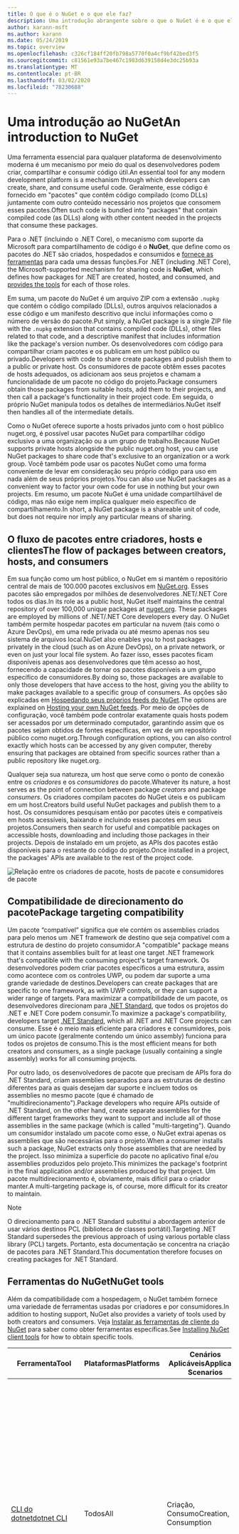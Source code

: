 ```yaml
---
title: O que é o NuGet e o que ele faz?
description: Uma introdução abrangente sobre o que o NuGet é e o que ele faz
author: karann-msft
ms.author: karann
ms.date: 05/24/2019
ms.topic: overview
ms.openlocfilehash: c326cf184ff20fb798a5770f0a4cf9bf42bed3f5
ms.sourcegitcommit: c81561e93a7be467c1983d639158d4e3dc25b93a
ms.translationtype: MT
ms.contentlocale: pt-BR
ms.lasthandoff: 03/02/2020
ms.locfileid: "78230688"
---
```

# <a name="an-introduction-to-nuget"></a><span data-ttu-id="989be-103">Uma introdução ao NuGet</span><span class="sxs-lookup"><span data-stu-id="989be-103">An introduction to NuGet</span></span>

<span data-ttu-id="989be-104">Uma ferramenta essencial para qualquer plataforma de desenvolvimento moderna é um mecanismo por meio do qual os desenvolvedores podem criar, compartilhar e consumir código útil.</span><span class="sxs-lookup"><span data-stu-id="989be-104">An essential tool for any modern development platform is a mechanism through which developers can create, share, and consume useful code.</span></span> <span data-ttu-id="989be-105">Geralmente, esse código é fornecido em "pacotes" que contêm código compilado (como DLLs) juntamente com outro conteúdo necessário nos projetos que consomem esses pacotes.</span><span class="sxs-lookup"><span data-stu-id="989be-105">Often such code is bundled into "packages" that contain compiled code (as DLLs) along with other content needed in the projects that consume these packages.</span></span>

<span data-ttu-id="989be-106">Para o .NET (incluindo o .NET Core), o mecanismo com suporte da Microsoft para compartilhamento de código é o **NuGet**, que define como os pacotes do .NET são criados, hospedados e consumidos e [fornece as ferramentas](install-nuget-client-tools.md) para cada uma dessas funções.</span><span class="sxs-lookup"><span data-stu-id="989be-106">For .NET (including .NET Core), the Microsoft-supported mechanism for sharing code is **NuGet**, which defines how packages for .NET are created, hosted, and consumed, and [provides the tools](install-nuget-client-tools.md) for each of those roles.</span></span>

<span data-ttu-id="989be-107">Em suma, um pacote do NuGet é um arquivo ZIP com a extensão `.nupkg` que contém o código compilado (DLLs), outros arquivos relacionados a esse código e um manifesto descritivo que inclui informações como o número de versão do pacote.</span><span class="sxs-lookup"><span data-stu-id="989be-107">Put simply, a NuGet package is a single ZIP file with the `.nupkg` extension that contains compiled code (DLLs), other files related to that code, and a descriptive manifest that includes information like the package's version number.</span></span> <span data-ttu-id="989be-108">Os desenvolvedores com código para compartilhar criam pacotes e os publicam em um host público ou privado.</span><span class="sxs-lookup"><span data-stu-id="989be-108">Developers with code to share create packages and publish them to a public or private host.</span></span> <span data-ttu-id="989be-109">Os consumidores de pacote obtêm esses pacotes de hosts adequados, os adicionam aos seus projetos e chamam a funcionalidade de um pacote no código do projeto.</span><span class="sxs-lookup"><span data-stu-id="989be-109">Package consumers obtain those packages from suitable hosts, add them to their projects, and then call a package's functionality in their project code.</span></span> <span data-ttu-id="989be-110">Em seguida, o próprio NuGet manipula todos os detalhes de intermediários.</span><span class="sxs-lookup"><span data-stu-id="989be-110">NuGet itself then handles all of the intermediate details.</span></span>

<span data-ttu-id="989be-111">Como o NuGet oferece suporte a hosts privados junto com o host público nuget.org, é possível usar pacotes NuGet para compartilhar código exclusivo a uma organização ou a um grupo de trabalho.</span><span class="sxs-lookup"><span data-stu-id="989be-111">Because NuGet supports private hosts alongside the public nuget.org host, you can use NuGet packages to share code that's exclusive to an organization or a work group.</span></span> <span data-ttu-id="989be-112">Você também pode usar os pacotes NuGet como uma forma conveniente de levar em consideração seu próprio código para uso em nada além de seus próprios projetos.</span><span class="sxs-lookup"><span data-stu-id="989be-112">You can also use NuGet packages as a convenient way to factor your own code for use in nothing but your own projects.</span></span> <span data-ttu-id="989be-113">Em resumo, um pacote NuGet é uma unidade compartilhável de código, mas não exige nem implica qualquer meio específico de compartilhamento.</span><span class="sxs-lookup"><span data-stu-id="989be-113">In short, a NuGet package is a shareable unit of code, but does not require nor imply any particular means of sharing.</span></span>

## <a name="the-flow-of-packages-between-creators-hosts-and-consumers"></a><span data-ttu-id="989be-114">O fluxo de pacotes entre criadores, hosts e clientes</span><span class="sxs-lookup"><span data-stu-id="989be-114">The flow of packages between creators, hosts, and consumers</span></span>

<span data-ttu-id="989be-115">Em sua função como um host público, o NuGet em si mantém o repositório central de mais de 100.000 pacotes exclusivos em [NuGet.org](https://www.nuget.org). Esses pacotes são empregados por milhões de desenvolvedores .NET/.NET Core todos os dias.</span><span class="sxs-lookup"><span data-stu-id="989be-115">In its role as a public host, NuGet itself maintains the central repository of over 100,000 unique packages at [nuget.org](https://www.nuget.org). These packages are employed by millions of .NET/.NET Core developers every day.</span></span> <span data-ttu-id="989be-116">O NuGet também permite hospedar pacotes em particular na nuvem (tais como o Azure DevOps), em uma rede privada ou até mesmo apenas nos seu sistema de arquivos local.</span><span class="sxs-lookup"><span data-stu-id="989be-116">NuGet also enables you to host packages privately in the cloud (such as on Azure DevOps), on a private network, or even on just your local file system.</span></span> <span data-ttu-id="989be-117">Ao fazer isso, esses pacotes ficam disponíveis apenas aos desenvolvedores que têm acesso ao host, fornecendo a capacidade de tornar os pacotes disponíveis a um grupo específico de consumidores.</span><span class="sxs-lookup"><span data-stu-id="989be-117">By doing so, those packages are available to only those developers that have access to the host, giving you the ability to make packages available to a specific group of consumers.</span></span> <span data-ttu-id="989be-118">As opções são explicadas em [Hospedando seus próprios feeds do NuGet](hosting-packages/overview.md).</span><span class="sxs-lookup"><span data-stu-id="989be-118">The options are explained on [Hosting your own NuGet feeds](hosting-packages/overview.md).</span></span> <span data-ttu-id="989be-119">Por meio de opções de configuração, você também pode controlar exatamente quais hosts podem ser acessados por um determinado computador, garantindo assim que os pacotes sejam obtidos de fontes específicas, em vez de um repositório público como nuget.org.</span><span class="sxs-lookup"><span data-stu-id="989be-119">Through configuration options, you can also control exactly which hosts can be accessed by any given computer, thereby ensuring that packages are obtained from specific sources rather than a public repository like nuget.org.</span></span>

<span data-ttu-id="989be-120">Qualquer seja sua natureza, um host que serve como o ponto de conexão entre os *criadores* e os *consumidores* do pacote.</span><span class="sxs-lookup"><span data-stu-id="989be-120">Whatever its nature, a host serves as the point of connection between package *creators* and package *consumers*.</span></span> <span data-ttu-id="989be-121">Os criadores compilam pacotes do NuGet úteis e os publicam em um host.</span><span class="sxs-lookup"><span data-stu-id="989be-121">Creators build useful NuGet packages and publish them to a host.</span></span> <span data-ttu-id="989be-122">Os consumidores pesquisam então por pacotes úteis e compatíveis em hosts acessíveis, baixando e incluindo esses pacotes em seus projetos.</span><span class="sxs-lookup"><span data-stu-id="989be-122">Consumers then search for useful and compatible packages on accessible hosts, downloading and including those packages in their projects.</span></span> <span data-ttu-id="989be-123">Depois de instalado em um projeto, as APIs dos pacotes estão disponíveis para o restante do código do projeto.</span><span class="sxs-lookup"><span data-stu-id="989be-123">Once installed in a project, the packages' APIs are available to the rest of the project code.</span></span>

![Relação entre os criadores de pacote, hosts de pacote e consumidores de pacote](media/nuget-roles.png)

## <a name="package-targeting-compatibility"></a><span data-ttu-id="989be-125">Compatibilidade de direcionamento do pacote</span><span class="sxs-lookup"><span data-stu-id="989be-125">Package targeting compatibility</span></span>

<span data-ttu-id="989be-126">Um pacote “compatível” significa que ele contém os assemblies criados para pelo menos um .NET framework de destino que seja compatível com a estrutura de destino do projeto consumidor.</span><span class="sxs-lookup"><span data-stu-id="989be-126">A "compatible" package means that it contains assemblies built for at least one target .NET framework that's compatible with the consuming project's target framework.</span></span> <span data-ttu-id="989be-127">Os desenvolvedores podem criar pacotes específicos a uma estrutura, assim como acontece com os controles UWP, ou podem dar suporte a uma grande variedade de destinos.</span><span class="sxs-lookup"><span data-stu-id="989be-127">Developers can create packages that are specific to one framework, as with UWP controls, or they can support a wider range of targets.</span></span> <span data-ttu-id="989be-128">Para maximizar a compatibilidade de um pacote, os desenvolvedores direcionam para [.NET Standard](/dotnet/standard/net-standard), que todos os projetos do .NET e .NET Core podem consumir.</span><span class="sxs-lookup"><span data-stu-id="989be-128">To maximize a package's compatibility, developers target [.NET Standard](/dotnet/standard/net-standard), which all .NET and .NET Core projects can consume.</span></span> <span data-ttu-id="989be-129">Esse é o meio mais eficiente para criadores e consumidores, pois um único pacote (geralmente contendo um único assembly) funciona para todos os projetos de consumo.</span><span class="sxs-lookup"><span data-stu-id="989be-129">This is the most efficient means for both creators and consumers, as a single package (usually containing a single assembly) works for all consuming projects.</span></span>

<span data-ttu-id="989be-130">Por outro lado, os desenvolvedores de pacote que precisam de APIs fora do .NET Standard, criam assemblies separados para as estruturas de destino diferentes para as quais desejam dar suporte e incluem todos os assemblies no mesmo pacote (que é chamado de "multidirecionamento").</span><span class="sxs-lookup"><span data-stu-id="989be-130">Package developers who require APIs outside of .NET Standard, on the other hand, create separate assemblies for the different target frameworks they want to support and include all of those assemblies in the same package (which is called "multi-targeting").</span></span> <span data-ttu-id="989be-131">Quando um consumidor instalado um pacote como esse, o NuGet extrai apenas os assemblies que são necessárias para o projeto.</span><span class="sxs-lookup"><span data-stu-id="989be-131">When a consumer installs such a package, NuGet extracts only those assemblies that are needed by the project.</span></span> <span data-ttu-id="989be-132">Isso minimiza a superfície do pacote no aplicativo final e/ou assemblies produzidos pelo projeto.</span><span class="sxs-lookup"><span data-stu-id="989be-132">This minimizes the package's footprint in the final application and/or assemblies produced by that project.</span></span> <span data-ttu-id="989be-133">Um pacote multidirecionamento é, obviamente, mais difícil para o criador manter.</span><span class="sxs-lookup"><span data-stu-id="989be-133">A multi-targeting package is, of course, more difficult for its creator to maintain.</span></span>

> [!Note]
> <span data-ttu-id="989be-134">O direcionamento para o .NET Standard substitui a abordagem anterior de usar vários destinos PCL (biblioteca de classes portátil).</span><span class="sxs-lookup"><span data-stu-id="989be-134">Targeting .NET Standard supersedes the previous approach of using various portable class library (PCL) targets.</span></span> <span data-ttu-id="989be-135">Portanto, esta documentação se concentra na criação de pacotes para .NET Standard.</span><span class="sxs-lookup"><span data-stu-id="989be-135">This documentation therefore focuses on creating packages for .NET Standard.</span></span>

## <a name="nuget-tools"></a><span data-ttu-id="989be-136">Ferramentas do NuGet</span><span class="sxs-lookup"><span data-stu-id="989be-136">NuGet tools</span></span>

<span data-ttu-id="989be-137">Além da compatibilidade com a hospedagem, o NuGet também fornece uma variedade de ferramentas usadas por criadores e por consumidores.</span><span class="sxs-lookup"><span data-stu-id="989be-137">In addition to hosting support, NuGet also provides a variety of tools used by both creators and consumers.</span></span> <span data-ttu-id="989be-138">Veja [Instalar as ferramentas de cliente do NuGet](install-nuget-client-tools.md) para saber como obter ferramentas específicas.</span><span class="sxs-lookup"><span data-stu-id="989be-138">See [Installing NuGet client tools](install-nuget-client-tools.md) for how to obtain specific tools.</span></span>

| <span data-ttu-id="989be-139">Ferramenta</span><span class="sxs-lookup"><span data-stu-id="989be-139">Tool</span></span> | <span data-ttu-id="989be-140">Plataformas</span><span class="sxs-lookup"><span data-stu-id="989be-140">Platforms</span></span> | <span data-ttu-id="989be-141">Cenários Aplicáveis</span><span class="sxs-lookup"><span data-stu-id="989be-141">Applicable Scenarios</span></span> | <span data-ttu-id="989be-142">DESCRIÇÃO</span><span class="sxs-lookup"><span data-stu-id="989be-142">Description</span></span> |
| --- | --- | --- | --- |
| [<span data-ttu-id="989be-143">CLI do dotnet</span><span class="sxs-lookup"><span data-stu-id="989be-143">dotnet CLI</span></span>](consume-packages/install-use-packages-dotnet-cli.md) | <span data-ttu-id="989be-144">Todos</span><span class="sxs-lookup"><span data-stu-id="989be-144">All</span></span> | <span data-ttu-id="989be-145">Criação, Consumo</span><span class="sxs-lookup"><span data-stu-id="989be-145">Creation, Consumption</span></span> | <span data-ttu-id="989be-146">Ferramenta CLI para bibliotecas .NET Core e .NET Standard, em projetos no estilo SDK que se destinam ao .NET Framework (confira o [atributo do SDK](/dotnet/core/tools/csproj#additions)).</span><span class="sxs-lookup"><span data-stu-id="989be-146">CLI tool for .NET Core and .NET Standard libraries, and for SDK-style projects that target .NET Framework (see [SDK attribute](/dotnet/core/tools/csproj#additions)).</span></span> <span data-ttu-id="989be-147">Fornece certas funcionalidades da CLI do NuGet diretamente na cadeia de ferramentas do .NET Core.</span><span class="sxs-lookup"><span data-stu-id="989be-147">Provides certain NuGet CLI capabilities directly within the .NET Core tool chain.</span></span> <span data-ttu-id="989be-148">Assim como ocorre com a CLI `nuget.exe`, a CLI dotnet não interage com projetos do Visual Studio.</span><span class="sxs-lookup"><span data-stu-id="989be-148">As with the `nuget.exe` CLI, the dotnet CLI does not interact with Visual Studio projects.</span></span> |
| [<span data-ttu-id="989be-149">CLI do nuget.exe</span><span class="sxs-lookup"><span data-stu-id="989be-149">nuget.exe CLI</span></span>](consume-packages/install-use-packages-nuget-cli.md) | <span data-ttu-id="989be-150">Todos</span><span class="sxs-lookup"><span data-stu-id="989be-150">All</span></span> | <span data-ttu-id="989be-151">Criação, Consumo</span><span class="sxs-lookup"><span data-stu-id="989be-151">Creation, Consumption</span></span> | <span data-ttu-id="989be-152">Ferramenta CLI para bibliotecas do .NET Framework e projetos no estilo não SDK que se destinam a bibliotecas do .NET Standard.</span><span class="sxs-lookup"><span data-stu-id="989be-152">CLI tool for .NET Framework libraries and non-SDK-style projects that target .NET Standard libraries.</span></span> <span data-ttu-id="989be-153">Fornece todos os recursos do NuGet, com alguns comandos de que aplicam especificamente aos criadores de pacote, alguns somente aos consumidores e outros a ambos.</span><span class="sxs-lookup"><span data-stu-id="989be-153">Provides all NuGet capabilities, with some commands applying specifically to package creators, some applying only to consumers, and others applying to both.</span></span> <span data-ttu-id="989be-154">Por exemplo, os criadores de pacote usam o comando `nuget pack` para criar um pacote de vários assemblies e arquivos relacionados, os consumidores de pacote usam `nuget install` para incluir pacotes em uma pasta do projeto e todos usam `nuget config` para definir as variáveis de configuração do NuGet.</span><span class="sxs-lookup"><span data-stu-id="989be-154">For example, package creators use the `nuget pack` command to create a package from various assemblies and related files, package consumers use `nuget install` to include packages in a project folder, and everyone uses `nuget config` to set NuGet configuration variables.</span></span> <span data-ttu-id="989be-155">Como uma ferramenta independente de plataforma, a CLI do NuGet não interage com projetos do Visual Studio.</span><span class="sxs-lookup"><span data-stu-id="989be-155">As a platform-agnostic tool, the NuGet CLI does not interact with Visual Studio projects.</span></span> |
| [<span data-ttu-id="989be-156">Console do Gerenciador de Pacotes</span><span class="sxs-lookup"><span data-stu-id="989be-156">Package Manager Console</span></span>](consume-packages/install-use-packages-powershell.md) | <span data-ttu-id="989be-157">Visual Studio no Windows</span><span class="sxs-lookup"><span data-stu-id="989be-157">Visual Studio on Windows</span></span> | <span data-ttu-id="989be-158">Consumo</span><span class="sxs-lookup"><span data-stu-id="989be-158">Consumption</span></span> | <span data-ttu-id="989be-159">Fornece [comandos do PowerShell](reference/Powershell-Reference.md) para instalar e gerenciar pacotes em projetos do Visual Studio.</span><span class="sxs-lookup"><span data-stu-id="989be-159">Provides [PowerShell commands](reference/Powershell-Reference.md) for installing and managing packages in Visual Studio projects.</span></span> |
| [<span data-ttu-id="989be-160">Interface do usuário do gerenciador de pacotes</span><span class="sxs-lookup"><span data-stu-id="989be-160">Package Manager UI</span></span>](consume-packages/install-use-packages-visual-studio.md) | <span data-ttu-id="989be-161">Visual Studio no Windows</span><span class="sxs-lookup"><span data-stu-id="989be-161">Visual Studio on Windows</span></span> | <span data-ttu-id="989be-162">Consumo</span><span class="sxs-lookup"><span data-stu-id="989be-162">Consumption</span></span> | <span data-ttu-id="989be-163">Fornece uma IU fácil de usar para instalar e gerenciar pacotes em projetos do Visual Studio.</span><span class="sxs-lookup"><span data-stu-id="989be-163">Provides an easy-to-use UI for installing and managing packages in Visual Studio projects.</span></span> |
| [<span data-ttu-id="989be-164">Gerenciar a interface do usuário do NuGet</span><span class="sxs-lookup"><span data-stu-id="989be-164">Manage NuGet UI</span></span>](/visualstudio/mac/nuget-walkthrough) | <span data-ttu-id="989be-165">Visual Studio para Mac</span><span class="sxs-lookup"><span data-stu-id="989be-165">Visual Studio for Mac</span></span> | <span data-ttu-id="989be-166">Consumo</span><span class="sxs-lookup"><span data-stu-id="989be-166">Consumption</span></span> | <span data-ttu-id="989be-167">Fornece uma IU fácil de usar para instalar e gerenciar pacotes em projetos do Visual Studio para Mac.</span><span class="sxs-lookup"><span data-stu-id="989be-167">Provide an easy-to-use UI for installing and managing packages in Visual Studio for Mac projects.</span></span> |
| [<span data-ttu-id="989be-168">MSBuild</span><span class="sxs-lookup"><span data-stu-id="989be-168">MSBuild</span></span>](reference/msbuild-targets.md) | <span data-ttu-id="989be-169">Windows</span><span class="sxs-lookup"><span data-stu-id="989be-169">Windows</span></span> | <span data-ttu-id="989be-170">Criação, Consumo</span><span class="sxs-lookup"><span data-stu-id="989be-170">Creation, Consumption</span></span> | <span data-ttu-id="989be-171">Fornece a capacidade de criar e restaurar os pacotes usados em um projeto diretamente por meio da cadeia de ferramentas do MSBuild.</span><span class="sxs-lookup"><span data-stu-id="989be-171">Provides the ability to create packages and restore packages used in a project directly through the MSBuild tool chain.</span></span> |

<span data-ttu-id="989be-172">Como você pode ver, as ferramentas do NuGet com as quais você trabalha dependem muito se você está criando ou consumindo pacotes, e a plataforma de trabalho na qual você está trabalhando.</span><span class="sxs-lookup"><span data-stu-id="989be-172">As you can see, the NuGet tools you work with depend greatly on whether you're creating, consuming, or publishing packages, and the platform on which you're working.</span></span> <span data-ttu-id="989be-173">Os criadores de pacotes normalmente também são consumidores, pois eles aproveitam funcionalidades que existe em outros pacotes do NuGet.</span><span class="sxs-lookup"><span data-stu-id="989be-173">Package creators are typically also consumers, as they build on top of functionality that exists in other NuGet packages.</span></span> <span data-ttu-id="989be-174">E, é claro, esses pacotes podem, por sua vez, depender de outros.</span><span class="sxs-lookup"><span data-stu-id="989be-174">And those packages, of course, may in turn depend on still others.</span></span>

<span data-ttu-id="989be-175">Para saber mais, comece com os artigos [Fluxo de trabalho de criação de pacote](create-packages/Overview-and-Workflow.md) e [Fluxo de trabalho de consumo de pacote](consume-packages/Overview-and-Workflow.md).</span><span class="sxs-lookup"><span data-stu-id="989be-175">For more information, start with the [Package creation workflow](create-packages/Overview-and-Workflow.md) and [Package consumption workflow](consume-packages/Overview-and-Workflow.md) articles.</span></span>

## <a name="managing-dependencies"></a><span data-ttu-id="989be-176">Gerenciamento de dependências</span><span class="sxs-lookup"><span data-stu-id="989be-176">Managing dependencies</span></span>

<span data-ttu-id="989be-177">A capacidade de aproveitar facilmente o trabalho de outras pessoas é um dos recursos mais poderosos de um sistema de gerenciamento de pacotes.</span><span class="sxs-lookup"><span data-stu-id="989be-177">The ability to easily build on the work of others is one of most powerful features of a package management system.</span></span> <span data-ttu-id="989be-178">Da mesma forma, grande parte do que o NuGet faz é gerenciar essa árvore de dependência ou “grafo” em nome de um projeto.</span><span class="sxs-lookup"><span data-stu-id="989be-178">Accordingly, much of what NuGet does is managing that dependency tree or "graph" on behalf of a project.</span></span> <span data-ttu-id="989be-179">Em poucas palavras, você precisa apenas se preocupar com os pacotes que você está usando diretamente em um projeto.</span><span class="sxs-lookup"><span data-stu-id="989be-179">Simply said, you need only concern yourself with those packages that you're directly using in a project.</span></span> <span data-ttu-id="989be-180">Se algum desses pacotes consumir outros pacotes (o que pode, por sua vez, consumir ainda mais), o NuGet cuidará de todas essas dependências de nível inferior.</span><span class="sxs-lookup"><span data-stu-id="989be-180">If any of those packages themselves consume other packages (which can, in turn, consume still others), NuGet takes care of all those down-level dependencies.</span></span>

<span data-ttu-id="989be-181">A imagem a seguir mostra um projeto que depende de cinco pacotes, que por sua vez dependem de muitos outros.</span><span class="sxs-lookup"><span data-stu-id="989be-181">The following image shows a project that depends on five packages, which in turn depend on a number of others.</span></span>

![Um grafo de dependência NuGet de exemplo para um projeto do .NET](media/dependency-graph.png)

<span data-ttu-id="989be-183">Observe que alguns pacotes aparecem várias vezes no grafo de dependência.</span><span class="sxs-lookup"><span data-stu-id="989be-183">Notice that some packages appear multiple times in the dependency graph.</span></span> <span data-ttu-id="989be-184">Por exemplo, há três consumidores diferentes do pacote B e cada consumidor também pode especificar uma versão diferente do pacote (não mostrado).</span><span class="sxs-lookup"><span data-stu-id="989be-184">For example, there are three different consumers of package B, and each consumer might also specify a different version for that package (not shown).</span></span> <span data-ttu-id="989be-185">Isso é uma ocorrência comum, especialmente para pacotes amplamente usados.</span><span class="sxs-lookup"><span data-stu-id="989be-185">This is a common occurrence, especially for widely-used packages.</span></span> <span data-ttu-id="989be-186">Felizmente, o NuGet faz o trabalho duro para determinar exatamente qual versão do Pacote B atende a todos os consumidores.</span><span class="sxs-lookup"><span data-stu-id="989be-186">NuGet fortunately does all the hard work to determine exactly which version of package B satisfies all consumers.</span></span> <span data-ttu-id="989be-187">Em seguida, o NuGet faz o mesmo para todos os outros pacotes, independente da profundidade do grafo de dependência.</span><span class="sxs-lookup"><span data-stu-id="989be-187">NuGet then does the same for all other packages, no matter how deep the dependency graph.</span></span>

<span data-ttu-id="989be-188">Para obter mais detalhes sobre como o NuGet executa esse serviço, consulte [Resolução de dependência](concepts/dependency-resolution.md).</span><span class="sxs-lookup"><span data-stu-id="989be-188">For more details on how NuGet performs this service, see [Dependency resolution](concepts/dependency-resolution.md).</span></span>

## <a name="tracking-references-and-restoring-packages"></a><span data-ttu-id="989be-189">Rastreando referências e restaurando pacotes</span><span class="sxs-lookup"><span data-stu-id="989be-189">Tracking references and restoring packages</span></span>

<span data-ttu-id="989be-190">Como projetos podem ser movidos facilmente entre os computadores de desenvolvedor, repositórios de controle do código-fonte, servidores de build e assim por diante, é altamente impraticável manter assemblies binários dos pacotes do NuGet diretamente associados a um projeto.</span><span class="sxs-lookup"><span data-stu-id="989be-190">Because projects can easily move between developer computers, source control repositories, build servers, and so forth, it's highly impractical to keep the binary assemblies of NuGet packages directly bound to a project.</span></span> <span data-ttu-id="989be-191">Isso tornaria cada cópia do projeto desnecessariamente sobrecarregada (e, assim, desperdiçaria espaço em repositórios de controle do código-fonte).</span><span class="sxs-lookup"><span data-stu-id="989be-191">Doing so would make each copy of the project unnecessarily bloated (and thereby waste space in source control repositories).</span></span> <span data-ttu-id="989be-192">Também dificultaria muito a atualização de binários de pacote para versões mais recentes, pois as atualizações precisariam ser aplicadas em todas as cópias do projeto.</span><span class="sxs-lookup"><span data-stu-id="989be-192">It would also make it very difficult to update package binaries to newer versions as updates would have to be applied across all copies of the project.</span></span>

<span data-ttu-id="989be-193">Em vez disso, o NuGet mantém uma lista de referências simples dos pacotes dos quais um projeto depende, incluindo dependências de nível superior e inferior.</span><span class="sxs-lookup"><span data-stu-id="989be-193">NuGet instead maintains a simple reference list of the packages upon which a project depends, including both top-level and down-level dependencies.</span></span> <span data-ttu-id="989be-194">Ou seja, sempre que você instala um pacote de algum host em um projeto, o NuGet registra o identificador de pacote e o número de versão nesta lista de referência.</span><span class="sxs-lookup"><span data-stu-id="989be-194">That is, whenever you install a package from some host into a project, NuGet records the package identifier and version number in the reference list.</span></span> <span data-ttu-id="989be-195">(A desinstalação de um pacote, é claro, remove-o da lista.) Em seguida, o NuGet fornece um meio para restaurar todos os pacotes referenciados mediante solicitação, conforme descrito em [restauração do pacote](consume-packages/package-restore.md).</span><span class="sxs-lookup"><span data-stu-id="989be-195">(Uninstalling a package, of course, removes it from the list.) NuGet then provides a means to restore all referenced packages upon request, as described on [Package restore](consume-packages/package-restore.md).</span></span>

![Uma lista de referências de NuGet é criada na instalação do pacote e pode ser usada para restaurar os pacotes em outro lugar](media/nuget-restore.png)

<span data-ttu-id="989be-197">Com apenas a lista de referência, o NuGet pode, então, reinstalar&mdash;ou seja, *restaurar*&mdash;todos os pacotes de hosts públicos e/ou privados a qualquer momento posteriormente.</span><span class="sxs-lookup"><span data-stu-id="989be-197">With only the reference list, NuGet can then reinstall&mdash;that is, *restore*&mdash;all of those packages from public and/or private hosts at any later time.</span></span> <span data-ttu-id="989be-198">Ao confirmar um projeto no controle do código-fonte ou compartilhá-lo de alguma outra forma, você inclui apenas a lista de referências e exclui os binários do pacote (veja [Pacotes e controle do código-fonte](consume-packages/packages-and-source-control.md).)</span><span class="sxs-lookup"><span data-stu-id="989be-198">When committing a project to source control, or sharing it in some other way, you include only the reference list and exclude any package binaries (see [Packages and source control](consume-packages/packages-and-source-control.md).)</span></span>

<span data-ttu-id="989be-199">O computador que recebe um projeto, como um servidor de build obtendo uma cópia do projeto como parte de um sistema de implantação automatizada, simplesmente pede ao NuGet para restaurar as dependências sempre que necessário.</span><span class="sxs-lookup"><span data-stu-id="989be-199">The computer that receives a project, such as a build server obtaining a copy of the project as part of an automated deployment system, simply asks NuGet to restore dependencies whenever they're needed.</span></span> <span data-ttu-id="989be-200">Sistemas de build como o Azure DevOps fornecem etapas de “restauração do NuGet” para essa finalidade exata.</span><span class="sxs-lookup"><span data-stu-id="989be-200">Build systems like Azure DevOps provide "NuGet restore" steps for this exact purpose.</span></span> <span data-ttu-id="989be-201">Da mesma forma, quando os desenvolvedores obtêm uma cópia de um projeto (por exemplo, ao clonar um repositório), eles podem invocar um comando como `nuget restore` (CLI do NuGet), `dotnet restore` (CLI do dotnet) ou `Install-Package` (Console do Gerenciador de Pacotes) para obter todos os pacotes necessários.</span><span class="sxs-lookup"><span data-stu-id="989be-201">Similarly, when developers obtain a copy of a project (as when cloning a repository), they can invoke command like `nuget restore` (NuGet CLI), `dotnet restore` (dotnet CLI), or `Install-Package` (Package Manager Console) to obtain all the necessary packages.</span></span> <span data-ttu-id="989be-202">O Visual Studio, por sua vez, restaura automaticamente os pacotes ao compilar um projeto (contanto que a restauração automática esteja ativada, conforme descrito em [Restauração de pacote](consume-packages/package-restore.md)).</span><span class="sxs-lookup"><span data-stu-id="989be-202">Visual Studio, for its part, automatically restores packages when building a project (provided that automatic restore is enabled, as described on [Package restore](consume-packages/package-restore.md)).</span></span>

<span data-ttu-id="989be-203">Claramente, a função primária do NuGet, no que diz respeito aos desenvolvedores, é manter essa lista de referência em nome do seu projeto e fornecer os meios para restaurar (e atualizar) com eficiência os pacotes referenciados.</span><span class="sxs-lookup"><span data-stu-id="989be-203">Clearly, then, NuGet's primary role where developers are concerned is maintaining that reference list on behalf of your project and providing the means to efficiently restore (and update) those referenced packages.</span></span> <span data-ttu-id="989be-204">Essa lista é mantida em um dos dois *formatos de gerenciamento de pacote*, como são chamados:</span><span class="sxs-lookup"><span data-stu-id="989be-204">This list is maintained in one of two *package management formats*, as they're called:</span></span>

- <span data-ttu-id="989be-205">[PackageReference](consume-packages/package-references-in-project-files.md) (ou "referências de pacote em arquivos de projeto") |*(NuGet 4.0 ou superior)* Mantém uma lista de dependências de nível superior do projeto diretamente no arquivo de projeto, portanto, nenhum arquivo separado é necessário.</span><span class="sxs-lookup"><span data-stu-id="989be-205">[PackageReference](consume-packages/package-references-in-project-files.md) (or "package references in project files") | *(NuGet 4.0+)* Maintains a list of a project's top-level dependencies directly within the project file, so no separate file is needed.</span></span> <span data-ttu-id="989be-206">Um arquivo associado, `obj/project.assets.json`, é gerado dinamicamente para gerenciar o grafo de dependência geral dos pacotes que um projeto usa juntamente com todas as dependências de nível inferior.</span><span class="sxs-lookup"><span data-stu-id="989be-206">An associated file, `obj/project.assets.json`, is dynamically generated to manage the overall dependency graph of the packages that a project uses along with all down-level dependencies.</span></span> <span data-ttu-id="989be-207">PackageReference é sempre usado por projetos do .NET Core.</span><span class="sxs-lookup"><span data-stu-id="989be-207">PackageReference is always used by .NET Core projects.</span></span>

- <span data-ttu-id="989be-208">[`packages.config`](reference/packages-config.md): *(NuGet 1.0 ou superior)* Como um arquivo XML que mantém uma lista simples de todas as dependências do projeto, incluindo as dependências de outros pacotes instalados.</span><span class="sxs-lookup"><span data-stu-id="989be-208">[`packages.config`](reference/packages-config.md): *(NuGet 1.0+)* An XML file that maintains a flat list of all dependencies in the project, including the dependencies of other installed packages.</span></span> <span data-ttu-id="989be-209">Os pacotes instalados ou restaurados são armazenados em uma pasta `packages`.</span><span class="sxs-lookup"><span data-stu-id="989be-209">Installed or restored packages are stored in a `packages` folder.</span></span>

<span data-ttu-id="989be-210">Qual formato de gerenciamento de pacotes é aplicado a um projeto depende do tipo de projeto e a versão disponível do NuGet (e/ou Visual Studio).</span><span class="sxs-lookup"><span data-stu-id="989be-210">Which package management format is employed in any given project depends on the project type, and the available version of NuGet (and/or Visual Studio).</span></span> <span data-ttu-id="989be-211">Para verificar qual formato está sendo usado, simplesmente procure por `packages.config` na raiz do projeto depois de instalar o primeiro pacote.</span><span class="sxs-lookup"><span data-stu-id="989be-211">To check what format is being used, simply look for `packages.config` in the project root after installing your first package.</span></span> <span data-ttu-id="989be-212">Se você não tiver esse arquivo, procure no arquivo de projeto diretamente por um elemento \<PackageReference\>.</span><span class="sxs-lookup"><span data-stu-id="989be-212">If you don't have that file, look in the project file directly for a \<PackageReference\> element.</span></span>

<span data-ttu-id="989be-213">Quando você tiver escolha, será recomendável usar PackageReference.</span><span class="sxs-lookup"><span data-stu-id="989be-213">When you have a choice, we recommend using PackageReference.</span></span> <span data-ttu-id="989be-214">`packages.config` é mantido para fins de legado e não está mais em desenvolvimento ativo.</span><span class="sxs-lookup"><span data-stu-id="989be-214">`packages.config` is maintained for legacy purposes and is no longer under active development.</span></span>

> [!Tip]
> <span data-ttu-id="989be-215">Vários comandos da CLI do `nuget.exe`, como `nuget install`, não adicionam o pacote automaticamente à lista de referências.</span><span class="sxs-lookup"><span data-stu-id="989be-215">Various `nuget.exe` CLI commands, like `nuget install`, do not automatically add the package to the reference list.</span></span> <span data-ttu-id="989be-216">A lista é atualizada durante a instalação de um pacote com o Gerenciador de Pacotes do Visual Studio (interface do usuário ou Console) e com a CLI `dotnet.exe`.</span><span class="sxs-lookup"><span data-stu-id="989be-216">The list is updated when installing a package with the Visual Studio Package Manager (UI or Console), and with `dotnet.exe` CLI.</span></span>

## <a name="what-else-does-nuget-do"></a><span data-ttu-id="989be-217">O que mais o NuGet faz?</span><span class="sxs-lookup"><span data-stu-id="989be-217">What else does NuGet do?</span></span>

<span data-ttu-id="989be-218">Até agora, você aprendeu as seguintes características do NuGet:</span><span class="sxs-lookup"><span data-stu-id="989be-218">So far you've learned the following characteristics of NuGet:</span></span>

- <span data-ttu-id="989be-219">O NuGet fornece o repositório central nuget.org com suporte para a hospedagem privada.</span><span class="sxs-lookup"><span data-stu-id="989be-219">NuGet provides the central nuget.org repository with support for private hosting.</span></span>
- <span data-ttu-id="989be-220">O NuGet fornece as ferramentas que os desenvolvedores precisam para criar, publicar e consumir pacotes.</span><span class="sxs-lookup"><span data-stu-id="989be-220">NuGet provides the tools developers need for creating, publishing, and consuming packages.</span></span>
- <span data-ttu-id="989be-221">Mais importante, o NuGet mantém uma lista de referência de pacotes usados em um projeto e a capacidade de restaurar e atualizar esses pacotes da lista.</span><span class="sxs-lookup"><span data-stu-id="989be-221">Most importantly, NuGet maintains a reference list of packages used in a project and the ability to restore and update those packages from that list.</span></span>

<span data-ttu-id="989be-222">Para fazer com que esses processos funcionem com eficiência, o NuGet realiza algumas otimizações nos bastidores.</span><span class="sxs-lookup"><span data-stu-id="989be-222">To make these processes work efficiently, NuGet does some behind-the-scenes optimizations.</span></span> <span data-ttu-id="989be-223">Particularmente, o NuGet gerencia um cache de pacote e uma pasta de pacotes globais para abreviar a instalação e a reinstalação.</span><span class="sxs-lookup"><span data-stu-id="989be-223">Most notably, NuGet manages a package cache and a global packages folder to shortcut installation and reinstallation.</span></span> <span data-ttu-id="989be-224">O cache evita o download de um pacote já instalado no computador.</span><span class="sxs-lookup"><span data-stu-id="989be-224">The cache avoids downloading a package that's already been installed on the machine.</span></span> <span data-ttu-id="989be-225">A pasta de pacotes globais permite que vários projetos compartilhem o mesmo pacote instalado, reduzindo, assim, a superfície geral do NuGet no computador.</span><span class="sxs-lookup"><span data-stu-id="989be-225">The global packages folder allows multiple projects to share the same installed package, thereby reducing NuGet's overall footprint on the computer.</span></span> <span data-ttu-id="989be-226">As pastas de cache e de pacotes globais também são muito úteis quando você restaura com frequência um grande número de pacotes, como em um servidor de build.</span><span class="sxs-lookup"><span data-stu-id="989be-226">The cache and global packages folder are also very helpful when you're frequently restoring a larger number of packages, as on a build server.</span></span> <span data-ttu-id="989be-227">Para obter mais detalhes sobre esses mecanismos, confira [Como gerenciar as pastas de pacotes globais e de cache](consume-packages/managing-the-global-packages-and-cache-folders.md).</span><span class="sxs-lookup"><span data-stu-id="989be-227">For more details on these mechanisms, see [Managing the global packages and cache folders](consume-packages/managing-the-global-packages-and-cache-folders.md).</span></span>

<span data-ttu-id="989be-228">Em um projeto individual, o NuGet gerencia o grafo de dependência geral, que inclui novamente a resolução de múltiplas referências para versões diferentes do mesmo pacote.</span><span class="sxs-lookup"><span data-stu-id="989be-228">Within an individual project, NuGet manages the overall dependency graph, which again includes resolving multiple references to different versions of the same package.</span></span> <span data-ttu-id="989be-229">É muito comum que um projeto adote uma dependência de um ou mais pacotes que tenham eles próprios as mesmas dependências.</span><span class="sxs-lookup"><span data-stu-id="989be-229">It's quite common that a project takes a dependency on one or more packages that themselves have the same dependencies.</span></span> <span data-ttu-id="989be-230">Alguns dos pacotes de utilitário mais úteis no nuget.org são utilizados por muitos outros pacotes.</span><span class="sxs-lookup"><span data-stu-id="989be-230">Some of the most useful utility packages on nuget.org are employed by many other packages.</span></span> <span data-ttu-id="989be-231">No grafo de dependência inteiro, dez, você poderia ter facilmente ter dez referências diferentes para diferentes versões do mesmo pacote.</span><span class="sxs-lookup"><span data-stu-id="989be-231">In the entire dependency graph, then, you could easily have ten different references to different versions of the same package.</span></span> <span data-ttu-id="989be-232">Para evitar trazer várias versões do pacote para o próprio aplicativo, o NuGet classifica qual versão única pode ser usada por qualquer consumidor.</span><span class="sxs-lookup"><span data-stu-id="989be-232">To avoid bringing multiple versions of that package into the application itself, NuGet sorts out which single version can be used by all consumers.</span></span> <span data-ttu-id="989be-233">(Para saber mais, confira [Resolução de dependência](concepts/dependency-resolution.md).)</span><span class="sxs-lookup"><span data-stu-id="989be-233">(For more information, see [Dependency Resolution](concepts/dependency-resolution.md).)</span></span>

<span data-ttu-id="989be-234">Além disso, o NuGet mantém todas as especificações relacionadas à forma como os pacotes são estruturados (incluindo [símbolos](create-packages/symbol-packages-snupkg.md)de [localização](create-packages/creating-localized-packages.md) e depuração) e como eles são [referenciados](consume-packages/package-references-in-project-files.md) (incluindo [intervalos de versão](concepts/package-versioning.md#version-ranges) e versões de [pré-lançamento](create-packages/prerelease-packages.md)). O NuGet também fornece várias APIs para trabalhar com seus serviços de forma programática e fornece suporte para desenvolvedores que escrevem modelos de projeto e extensões do Visual Studio.</span><span class="sxs-lookup"><span data-stu-id="989be-234">Beyond that, NuGet maintains all the specifications related to how packages are structured (including [localization](create-packages/creating-localized-packages.md) and [debug symbols](create-packages/symbol-packages-snupkg.md)) and how they are [referenced](consume-packages/package-references-in-project-files.md) (including [version ranges](concepts/package-versioning.md#version-ranges) and [pre-release versions](create-packages/prerelease-packages.md).) NuGet also provides various APIs to work with its services programmatically, and provides support for developers who write Visual Studio extensions and project templates.</span></span>

<span data-ttu-id="989be-235">Reserve um tempo para navegar pelo sumário desta documentação e você verá todos esses recursos representados nele, junto com as notas de versão desde o início do NuGet.</span><span class="sxs-lookup"><span data-stu-id="989be-235">Take a moment to browse the table of contents for this documentation, and you see all of these capabilities represented there, along with release notes dating back to NuGet's beginnings.</span></span>

## <a name="related-video"></a><span data-ttu-id="989be-236">Vídeo relacionado</span><span class="sxs-lookup"><span data-stu-id="989be-236">Related video</span></span>

> [!Video https://channel9.msdn.com/Series/NuGet-101/What-is-NuGet-1-of-5/player]

<span data-ttu-id="989be-237">Encontre mais vídeos sobre o NuGet no [Channel 9](https://channel9.msdn.com/Series/NuGet-101) e no [YouTube](https://www.youtube.com/playlist?list=PLdo4fOcmZ0oVLvfkFk8O9h6v2Dcdh2bh_).</span><span class="sxs-lookup"><span data-stu-id="989be-237">Find more NuGet videos on [Channel 9](https://channel9.msdn.com/Series/NuGet-101) and [YouTube](https://www.youtube.com/playlist?list=PLdo4fOcmZ0oVLvfkFk8O9h6v2Dcdh2bh_).</span></span>

## <a name="comments-contributions-and-issues"></a><span data-ttu-id="989be-238">Comentários, contribuições e problemas</span><span class="sxs-lookup"><span data-stu-id="989be-238">Comments, contributions, and issues</span></span>

<span data-ttu-id="989be-239">Por fim, apreciamos muito os comentários e contribuições para essa documentação&mdash;basta selecionar os comandos **Comentários** e **Editar** no tipo de qualquer página, ou visite o [repositório de documentos](https://github.com/NuGet/docs.microsoft.com-nuget/) e a [lista de problemas de documentos](https://github.com/NuGet/docs.microsoft.com-nuget/issues) no GitHub.</span><span class="sxs-lookup"><span data-stu-id="989be-239">Finally, we very much welcome comments and contributions to this documentation&mdash;just select the **Feedback** and **Edit** commands on the top of any page, or visit the [docs repository](https://github.com/NuGet/docs.microsoft.com-nuget/) and [docs issue list](https://github.com/NuGet/docs.microsoft.com-nuget/issues) on GitHub.</span></span>

<span data-ttu-id="989be-240">Também aceitamos contribuições para o NuGet em si por meio de seus [vários repositórios de GitHub](https://github.com/NuGet/Home); problemas do NuGet podem ser encontrados em [https://github.com/NuGet/home/issues](https://github.com/NuGet/home/issues).</span><span class="sxs-lookup"><span data-stu-id="989be-240">We also welcome contributions to NuGet itself through its [various GitHub repositories](https://github.com/NuGet/Home); NuGet issues can be found on [https://github.com/NuGet/home/issues](https://github.com/NuGet/home/issues).</span></span>

<span data-ttu-id="989be-241">Aproveite sua experiência com o NuGet.</span><span class="sxs-lookup"><span data-stu-id="989be-241">Enjoy your NuGet experience!</span></span>
